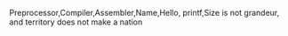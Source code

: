 Preprocessor,Compiler,Assembler,Name,Hello, printf,Size is not grandeur, and territory does not make a nation
